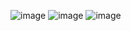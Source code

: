 ![image](https://github.com/user-attachments/assets/847e8379-a338-4a1d-814a-245b6638730f)
![image](https://github.com/user-attachments/assets/598abad1-7017-458c-a4e5-134788d43c83)
![image](https://github.com/user-attachments/assets/0be589bf-d0e7-46f0-8e5c-0fc806ae99e5)
